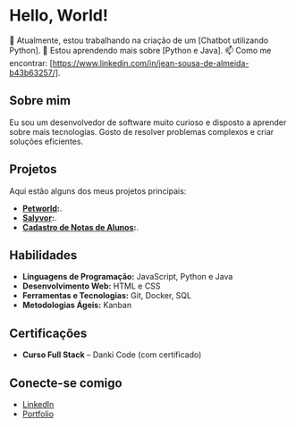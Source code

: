 # Hello, World!

🔭 Atualmente, estou trabalhando na criação de um [Chatbot utilizando Python].
🌱 Estou aprendendo mais sobre [Python e Java].
📫 Como me encontrar: [https://www.linkedin.com/in/jean-sousa-de-almeida-b43b63257/].

## Sobre mim
Eu sou um desenvolvedor de software muito curioso e disposto a aprender sobre mais tecnologias. Gosto de resolver problemas complexos e criar soluções eficientes.

## Projetos
Aqui estão alguns dos meus projetos principais:

- **[Petworld](https://github.com/devjjean/dog-landing):**.
- **[Salyvor](https://github.com/devjjean/Salyvor):**.
- **[Cadastro de Notas de Alunos](https://github.com/devjjean/cadastro-notas-alunos):**.

## Habilidades
- **Linguagens de Programação:** JavaScript, Python e Java
- **Desenvolvimento Web:** HTML e CSS
- **Ferramentas e Tecnologias:** Git, Docker, SQL
- **Metodologias Ágeis:** Kanban

## Certificações
- **Curso Full Stack** – Danki Code (com certificado)

## Conecte-se comigo
- [LinkedIn](https://www.linkedin.com/in/jean-sousa-de-almeida-b43b63257/)
- [Portfolio](https://jjeansousa-portfolio.vercel.app/)
